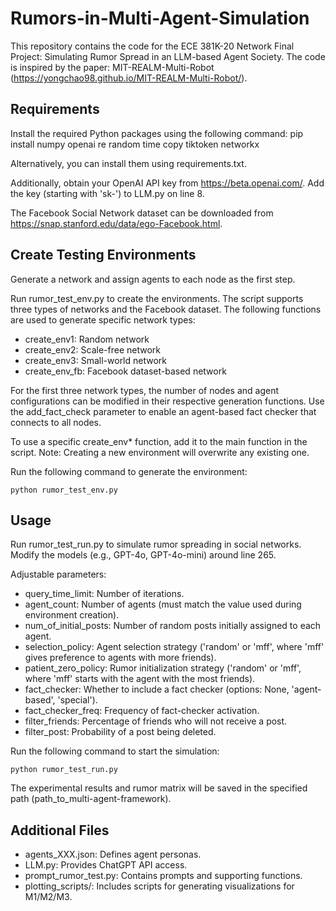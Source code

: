 # Rumors-in-Multi-Agent-Simulation
This repository contains the code for the ECE 381K-20 Network Final Project: Simulating Rumor Spread in an LLM-based Agent Society. The code is inspired by the paper: MIT-REALM-Multi-Robot (https://yongchao98.github.io/MIT-REALM-Multi-Robot/).

## Requirements
Install the required Python packages using the following command:
pip install numpy openai re random time copy tiktoken networkx

Alternatively, you can install them using requirements.txt.

Additionally, obtain your OpenAI API key from https://beta.openai.com/. Add the key (starting with 'sk-') to LLM.py on line 8.

The Facebook Social Network dataset can be downloaded from https://snap.stanford.edu/data/ego-Facebook.html.

## Create Testing Environments
Generate a network and assign agents to each node as the first step.

Run rumor_test_env.py to create the environments. The script supports three types of networks and the Facebook dataset. The following functions are used to generate specific network types:
- create_env1: Random network
- create_env2: Scale-free network
- create_env3: Small-world network
- create_env_fb: Facebook dataset-based network

For the first three network types, the number of nodes and agent configurations can be modified in their respective generation functions. Use the add_fact_check parameter to enable an agent-based fact checker that connects to all nodes.

To use a specific create_env* function, add it to the main function in the script. Note: Creating a new environment will overwrite any existing one.

Run the following command to generate the environment:
```
python rumor_test_env.py
```

## Usage
Run rumor_test_run.py to simulate rumor spreading in social networks. Modify the models (e.g., GPT-4o, GPT-4o-mini) around line 265.

Adjustable parameters:
- query_time_limit: Number of iterations.
- agent_count: Number of agents (must match the value used during environment creation).
- num_of_initial_posts: Number of random posts initially assigned to each agent.
- selection_policy: Agent selection strategy ('random' or 'mff', where 'mff' gives preference to agents with more friends).
- patient_zero_policy: Rumor initialization strategy ('random' or 'mff', where 'mff' starts with the agent with the most friends).
- fact_checker: Whether to include a fact checker (options: None, 'agent-based', 'special').
- fact_checker_freq: Frequency of fact-checker activation.
- filter_friends: Percentage of friends who will not receive a post.
- filter_post: Probability of a post being deleted.

Run the following command to start the simulation:
```
python rumor_test_run.py
```

The experimental results and rumor matrix will be saved in the specified path (path_to_multi-agent-framework).

## Additional Files
- agents_XXX.json: Defines agent personas.
- LLM.py: Provides ChatGPT API access.
- prompt_rumor_test.py: Contains prompts and supporting functions.
- plotting_scripts/: Includes scripts for generating visualizations for M1/M2/M3.
